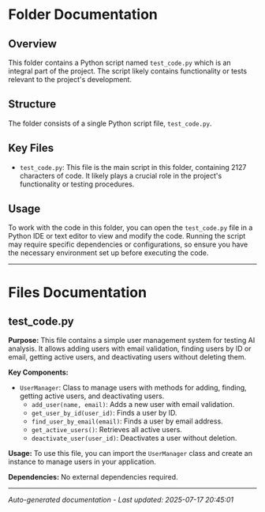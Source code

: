# Folder Documentation

## Overview
This folder contains a Python script named `test_code.py` which is an integral part of the project. The script likely contains functionality or tests relevant to the project's development.

## Structure
The folder consists of a single Python script file, `test_code.py`.

## Key Files
- `test_code.py`: This file is the main script in this folder, containing 2127 characters of code. It likely plays a crucial role in the project's functionality or testing procedures.

## Usage
To work with the code in this folder, you can open the `test_code.py` file in a Python IDE or text editor to view and modify the code. Running the script may require specific dependencies or configurations, so ensure you have the necessary environment set up before executing the code.

---

# Files Documentation

## test_code.py

**Purpose:** This file contains a simple user management system for testing AI analysis. It allows adding users with email validation, finding users by ID or email, getting active users, and deactivating users without deleting them.

**Key Components:**
- `UserManager`: Class to manage users with methods for adding, finding, getting active users, and deactivating users.
  - `add_user(name, email)`: Adds a new user with email validation.
  - `get_user_by_id(user_id)`: Finds a user by ID.
  - `find_user_by_email(email)`: Finds a user by email address.
  - `get_active_users()`: Retrieves all active users.
  - `deactivate_user(user_id)`: Deactivates a user without deletion.

**Usage:** To use this file, you can import the `UserManager` class and create an instance to manage users in your application.

**Dependencies:** No external dependencies required.

---
*Auto-generated documentation - Last updated: 2025-07-17 20:45:01*
